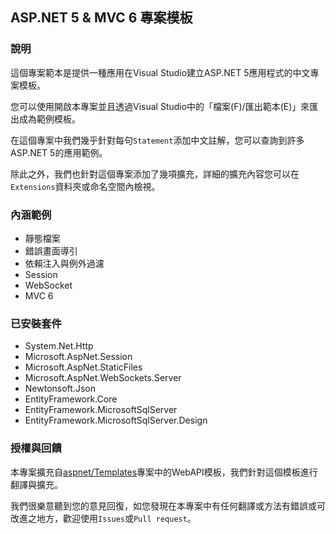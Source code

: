 ﻿ASP.NET 5 & MVC 6 專案模板
---
### 說明
這個專案範本是提供一種應用在Visual Studio建立ASP.NET 5應用程式的中文專案模板。

您可以使用開啟本專案並且透過Visual Studio中的「檔案(F)/匯出範本(E)」來匯出成為範例模板。

在這個專案中我們幾乎針對每句`Statement`添加中文註解，您可以查詢到許多ASP.NET 5的應用範例。

除此之外，我們也針對這個專案添加了幾項擴充，詳細的擴充內容您可以在`Extensions`資料夾或命名空間內檢視。

### 內涵範例
* 靜態檔案
* 錯誤畫面導引
* 依賴注入與例外過濾
* Session
* WebSocket
* MVC 6

### 已安裝套件
* System.Net.Http
* Microsoft.AspNet.Session
* Microsoft.AspNet.StaticFiles
* Microsoft.AspNet.WebSockets.Server
* Newtonsoft.Json
* EntityFramework.Core
* EntityFramework.MicrosoftSqlServer
* EntityFramework.MicrosoftSqlServer.Design

### 授權與回饋
本專案擴充自[aspnet/Templates](https://github.com/aspnet/Templates/tree/dev/src/BaseTemplates/WebAPI)專案中的WebAPI模板，我們針對這個模板進行翻譯與擴充。

我們很樂意聽到您的意見回復，如您發現在本專案中有任何翻譯或方法有錯誤或可改進之地方，歡迎使用`Issues`或`Pull request`。
